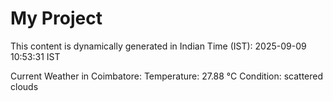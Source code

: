 # My Project

This content is dynamically generated in Indian Time (IST): 2025-09-09 10:53:31 IST


Current Weather in Coimbatore:
Temperature: 27.88 °C
Condition: scattered clouds

